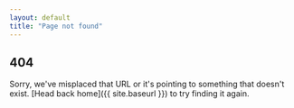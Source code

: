 ```yaml
---
layout: default
title: "Page not found"
---
```


## 404

Sorry, we've misplaced that URL or it's pointing to something that doesn't exist. [Head back home]({{ site.baseurl }}) to try finding it again.
